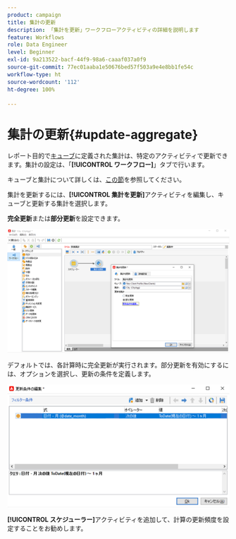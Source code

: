```yaml
---
product: campaign
title: 集計の更新
description: 「集計を更新」ワークフローアクティビティの詳細を説明します
feature: Workflows
role: Data Engineer
level: Beginner
exl-id: 9a213522-bacf-44f9-98a6-caaaf037a0f9
source-git-commit: 77ec01aaba1e50676bed57f503a9e4e8bb1fe54c
workflow-type: ht
source-wordcount: '112'
ht-degree: 100%

---
```


# 集計の更新{#update-aggregate}

レポート目的で[キューブ](../../v8/reporting/gs-cubes.md)に定義された集計は、特定のアクティビティで更新できます。集計の設定は、「**[!UICONTROL ワークフロー]**」タブで行います。

キューブと集計について詳しくは、[この節](../../v8/reporting/customize-cubes.md#calculate-and-use-aggregates)を参照してください。

集計を更新するには、**[!UICONTROL 集計を更新]**&#x200B;アクティビティを編集し、キューブと更新する集計を選択します。

**完全更新**&#x200B;または&#x200B;**部分更新**&#x200B;を設定できます。

![](assets/update-aggregate-details.png)

デフォルトでは、各計算時に完全更新が実行されます。部分更新を有効にするには、オプションを選択し、更新の条件を定義します。

![](assets/update-aggregate-partial.png)

**[!UICONTROL スケジューラー]**&#x200B;アクティビティを追加して、計算の更新頻度を設定することをお勧めします。
